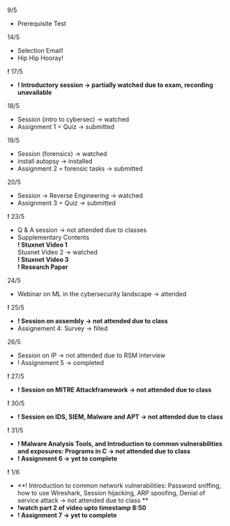 9/5 
- Prerequisite Test

14/5 
- Selection Email! 
- Hip Hip Hooray!

**!** 17/5 
- **! Introductory session -> partially watched due to exam, recording unavailable**

18/5 
- Session (intro to cybersec) -> watched
- Assignment 1 = Quiz -> submitted

19/5
- Session (forensics) -> watched
- install autopsy -> installed
- Assignment 2 = forensic tasks -> submitted

20/5
- Session -> Reverse Engineering -> watched
- Assignment 3 = Quiz -> submitted

**!** 23/5
- Q & A session -> not attended due to classes
- Supplementary Contents \
  **! Stuxnet Video 1**\
  Stuxnet Video 2 -> watched \
  **! Stuxnet Video 3**\
  **! Research Paper**

24/5
- Webinar on ML in the cybersecurity landscape -> attended

**!** 25/5
- **! Session on assembly -> not attended due to class**
- Assignement 4: Survey -> filled 

26/5
- Session on IP -> not attended due to RSM interview
- ! Assignement 5 -> completed

**!** 27/5
- **! Session on MITRE  Attackframework -> not attended due to class**

**!** 30/5
 - **! Session on  IDS, SIEM, Malware and APT -> not attended due to class**

**!** 31/5
 - **! Malware Analysis Tools, and Introduction to common vulnerabilities and exposures: Programs in C -> not attended due to class**
 - **! Assignment 6 -> yet to complete**

**!** 1/6
 - **! Introduction to common network vulnerabilities: Password sniffing, how to use Wireshark, Session hijacking, ARP spoofing, Denial of service attack -> not attended due to class **
 - **!watch part 2 of video upto timestamp 8:50**
 - **! Assignment 7 -> yet to complete**
